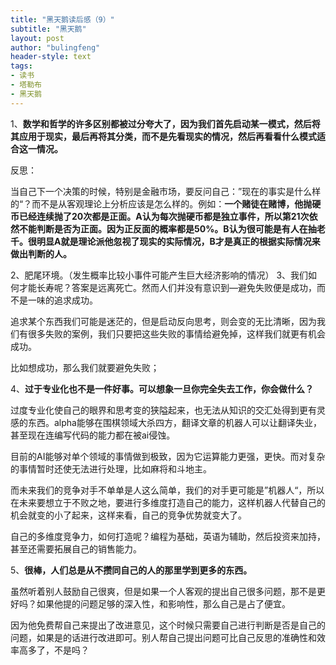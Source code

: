 ```yaml
---
title: "黑天鹅读后感（9）"
subtitle: "黑天鹅"
layout: post
author: "bulingfeng"
header-style: text
tags:
- 读书
- 塔勒布
- 黑天鹅
---
```


1、**数学和哲学的许多区别都被过分夸大了，因为我们首先启动某一模式，然后将其应用于现实，最后再将其分类，而不是先看现实的情况，然后再看看什么模式适合这一情况。** 

反思：

当自己下一个决策的时候，特别是金融市场，要反问自己：”现在的事实是什么样的“？而不是从客观理论上分析应该是怎么样的。例如：**一个赌徒在赌博，他抛硬币已经连续抛了20次都是正面。A认为每次抛硬币都是独立事件，所以第21次依然不能判断是否为正面。因为正反面的概率都是50%。B认为很可能是有人在抽老千。很明显A就是理论派他忽视了现实的实际情况，B才是真正的根据实际情况来做出判断的人。**

2、肥尾环境。（发生概率比较小事件可能产生巨大经济影响的情况）
3、我们如何才能长寿呢？答案是远离死亡。然而人们并没有意识到—避免失败便是成功，而不是一味的追求成功。

追求某个东西我们可能是迷茫的，但是启动反向思考，则会变的无比清晰，因为我们有很多失败的案例，我们只要把这些失败的事情给避免掉，这样我们就更有机会成功。

比如想成功，那么我们就要避免失败；

4、**过于专业化也不是一件好事。可以想象一旦你完全失去工作，你会做什么？**

过度专业化使自己的眼界和思考变的狭隘起来，也无法从知识的交汇处得到更有灵感的东西。alpha能够在围棋领域大杀四方，翻译文章的机器人可以让翻译失业，甚至现在连编写代码的能力都在被ai侵蚀。

目前的AI能够对单个领域的事情做到极致，因为它运算能力更强，更快。而对复杂的事情暂时还使无法进行处理，比如麻将和斗地主。

而未来我们的竞争对手不单单是人这么简单，我们的对手更可能是”机器人“，所以在未来要想立于不败之地，要进行多维度打造自己的能力，这样机器人代替自己的机会就变的小了起来，这样来看，自己的竞争优势就变大了。

自己的多维度竞争力，如何打造呢？编程为基础，英语为辅助，然后投资来加持，甚至还需要拓展自己的销售能力。

5、**很棒，人们总是从不攒同自己的人的那里学到更多的东西。**

虽然听着别人鼓励自己很爽，但是如果一个人客观的提出自己很多问题，那不是更好吗？如果他提的问题足够的深入性，和影响性，那么自己是占了便宜。

因为他免费帮自己来提出了改进意见，这个时候只需要自己进行判断是否是自己的问题，如果是的话进行改进即可。别人帮自己提出问题可比自己反思的准确性和效率高多了，不是吗？